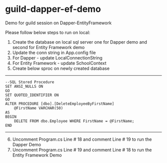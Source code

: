 # guild-dapper-ef-demo
Demo for guild session on Dapper-EntityFramework

Please follow below steps to run on local:
1. Create the database on local sql server one for Dapper demo and second for Entity Framework demo
2. Update the conn string in App.config file 
3. For Dapper - update LocalConnectionString
4. For Entity Framework - update SchoolContext
5. Create below sproc on newly created database
--------------------------------

```
--SQL Stored Procedure
SET ANSI_NULLS ON
GO
SET QUOTED_IDENTIFIER ON
GO
ALTER PROCEDURE [dbo].[DeleteEmployeeByFirstName]	
	@FirstName VARCHAR(50)
AS
BEGIN    
	DELETE FROM dbo.Employee WHERE FirstName = @FirstName;
END
```

--------------------------------
6. Uncomment Program.cs Line # 18 and comment Line # 19 to run the Dapper Demo
7. Uncomment Program.cs Line # 19 and comment Line # 18 to run the Entity Framework Demo
